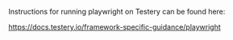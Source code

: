 Instructions for running playwright on Testery can be found here:

https://docs.testery.io/framework-specific-guidance/playwright
